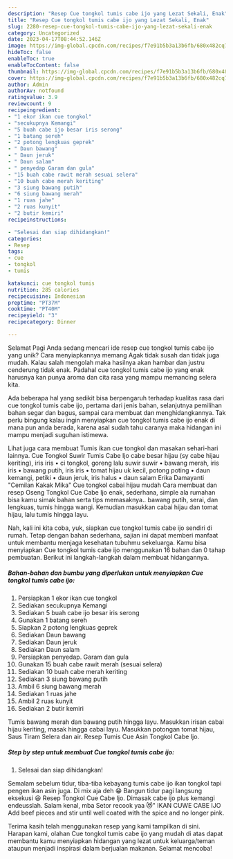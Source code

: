 ```yaml
---
description: "Resep Cue tongkol tumis cabe ijo yang Lezat Sekali, Enak"
title: "Resep Cue tongkol tumis cabe ijo yang Lezat Sekali, Enak"
slug: 2280-resep-cue-tongkol-tumis-cabe-ijo-yang-lezat-sekali-enak
category: Uncategorized
date: 2023-04-17T08:44:52.146Z
image: https://img-global.cpcdn.com/recipes/f7e91b5b3a13b6fb/680x482cq70/cue-tongkol-tumis-cabe-ijo-foto-resep-utama.jpg
hideToc: false
enableToc: true
enableTocContent: false
thumbnail: https://img-global.cpcdn.com/recipes/f7e91b5b3a13b6fb/680x482cq70/cue-tongkol-tumis-cabe-ijo-foto-resep-utama.jpg
cover: https://img-global.cpcdn.com/recipes/f7e91b5b3a13b6fb/680x482cq70/cue-tongkol-tumis-cabe-ijo-foto-resep-utama.jpg
author: Admin
authorAv: notfound
ratingvalue: 3.9
reviewcount: 9
recipeingredient:
- "1 ekor ikan cue tongkol"
- "secukupnya Kemangi"
- "5 buah cabe ijo besar iris serong"
- "1 batang sereh"
- "2 potong lengkuas geprek"
- " Daun bawang"
- " Daun jeruk"
- " Daun salam"
- " penyedap Garam dan gula"
- "15 buah cabe rawit merah sesuai selera"
- "10 buah cabe merah keriting"
- "3 siung bawang putih"
- "6 siung bawang merah"
- "1 ruas jahe"
- "2 ruas kunyit"
- "2 butir kemiri"
recipeinstructions:

- "Selesai dan siap dihidangkan!"
categories:
- Resep
tags:
- cue
- tongkol
- tumis

katakunci: cue tongkol tumis 
nutrition: 285 calories
recipecuisine: Indonesian
preptime: "PT37M"
cooktime: "PT40M"
recipeyield: "3"
recipecategory: Dinner

---
```



Selamat Pagi Anda sedang mencari ide resep cue tongkol tumis cabe ijo yang unik? Cara menyiapkannya memang Agak tidak susah dan tidak juga mudah. Kalau salah mengolah maka hasilnya akan hambar dan justru cenderung tidak enak. Padahal cue tongkol tumis cabe ijo yang enak harusnya kan punya aroma dan cita rasa yang mampu memancing selera kita.


Ada beberapa hal yang sedikit bisa berpengaruh terhadap kualitas rasa dari cue tongkol tumis cabe ijo, pertama dari jenis bahan, selanjutnya pemilihan bahan segar dan bagus, sampai cara membuat dan menghidangkannya. Tak perlu bingung kalau ingin menyiapkan cue tongkol tumis cabe ijo enak di mana pun anda berada, karena asal sudah tahu caranya maka hidangan ini mampu menjadi suguhan istimewa.

Lihat juga cara membuat Tumis ikan cue tongkol dan masakan sehari-hari lainnya. Cue Tongkol Suwir Tumis Cabe Ijo cabe besar hijau (sy cabe hijau keriting), iris iris • ci tongkol, goreng lalu suwir suwir • bawang merah, iris iris • bawang putih, iris iris • tomat hijau uk kecil, potong poting • daun kemangi, petiki • daun jeruk, iris halus • daun salam Erika Damayanti &#34;Cemilan Kakak Mika&#34; Cue tongkol cabai hijau mudah Cara membuat dan resep Oseng Tongkol Cue Cabe Ijo enak, sederhana, simple ala rumahan bisa kamu simak bahan serta tips memasaknya.. bawang putih, serai, dan lengkuas, tumis hingga wangi. Kemudian masukkan cabai hijau dan tomat hijau, lalu tumis hingga layu.


Nah, kali ini kita coba, yuk, siapkan cue tongkol tumis cabe ijo sendiri di rumah. Tetap dengan bahan sederhana, sajian ini dapat memberi manfaat untuk membantu menjaga kesehatan tubuhmu sekeluarga. Kamu bisa menyiapkan Cue tongkol tumis cabe ijo menggunakan 16 bahan dan 0 tahap pembuatan. Berikut ini langkah-langkah dalam membuat hidangannya.

<!--inarticleads1-->

##### Bahan-bahan dan bumbu yang diperlukan untuk menyiapkan Cue tongkol tumis cabe ijo:

1. Persiapkan 1 ekor ikan cue tongkol
1. Sediakan secukupnya Kemangi
1. Sediakan 5 buah cabe ijo besar iris serong
1. Gunakan 1 batang sereh
1. Siapkan 2 potong lengkuas geprek
1. Sediakan  Daun bawang
1. Sediakan  Daun jeruk
1. Sediakan  Daun salam
1. Persiapkan  penyedap. Garam dan gula
1. Gunakan 15 buah cabe rawit merah (sesuai selera)
1. Sediakan 10 buah cabe merah keriting
1. Sediakan 3 siung bawang putih
1. Ambil 6 siung bawang merah
1. Sediakan 1 ruas jahe
1. Ambil 2 ruas kunyit
1. Sediakan 2 butir kemiri


Tumis bawang merah dan bawang putih hingga layu. Masukkan irisan cabai hijau keriting, masak hingga cabai layu. Masukkan potongan tomat hijau, Saus Tiram Selera dan air. Resep Tumis Cue Asin Tongkol Cabe Ijo. 

<!--inarticleads2-->

##### Step by step untuk membuat Cue tongkol tumis cabe ijo:


1. Selesai dan siap dihidangkan!

Semalam sebelum tidur, tiba-tiba kebayang tumis cabe ijo ikan tongkol tapi pengen ikan asin juga. Di mix aja deh 😁 Bangun tidur pagi langsung eksekusi 😆 Resep Tongkol Cue Cabe Ijo. Dimasak cabe ijo plus kemangi endeusslah. Salam kenal, mba Setor recook yaa 😻&#34; IKAN CUWE CABE IJO Add beef pieces and stir until well coated with the spice and no longer pink. 

Terima kasih telah menggunakan resep yang kami tampilkan di sini. Harapan kami, olahan Cue tongkol tumis cabe ijo yang mudah di atas dapat membantu kamu menyiapkan hidangan yang lezat untuk keluarga/teman ataupun menjadi inspirasi dalam berjualan makanan. Selamat mencoba!
